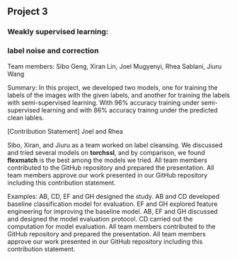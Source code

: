 ## Project 3 
### Weakly supervised learning: 
### label noise and correction


Team members: Sibo Geng, Xiran Lin, Joel Mugyenyi, Rhea Sablani, Jiuru Wang

Summary: In this project, we developed two models, one for training the labels of the images with the given labels, and another for training the labels with semi-supervised learning. With 96% accuracy training under semi-supervised learning and with 86% accuracy trainng under the predicted clean lables.

[Contribution Statement] 
Joel and Rhea

Sibo, Xiran, and Jiuru as a team worked on label cleansing. We discussed and tried several models on **torchssl**, and by comparison, we found **flexmatch** is the best among the models we tried. 
All team members contributed to the GitHub repository and prepared the presentation. All team members approve our work presented in our GitHub repository including this contribution statement.


 Examples: AB, CD, EF and GH designed the study. AB and CD developed baseline classification model for evaluation. EF and GH explored feature engineering for improving the baseline model. AB, EF and GH discussed and designed the model evaluation protocol. CD carried out the computation for model evaluation. All team members contributed to the GitHub repository and prepared the presentation. All team members approve our work presented in our GitHub repository including this contribution statement.
